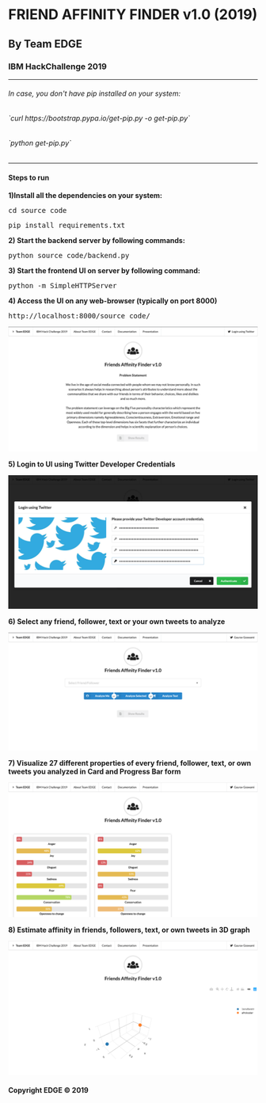 # FRIEND AFFINITY FINDER v1.0 (2019) #
## By Team EDGE ##
### IBM HackChallenge 2019 ###

<hr>
<h6>In case, you don't have pip installed on your system:</h6>
<h6> `curl https://bootstrap.pypa.io/get-pip.py -o get-pip.py` </h6>
<h6> `python get-pip.py` </h6>
<hr>

#### Steps to run ####

**1)Install all the dependencies on your system:**
<pre>cd source_code</pre>
<pre>pip install requirements.txt</pre>

**2) Start the backend server by following commands:**
<pre>python source_code/backend.py</pre>

**3) Start the frontend UI on server by following command:**
<pre>python -m SimpleHTTPServer</pre>

**4) Access the UI on any web-browser (typically on port 8000)**
<pre>http://localhost:8000/source_code/</pre>

![Dashboard](https://github.com/gary1998/ibm-hackathon-2019/blob/master/source_code/dashboard.png)

**5) Login to UI using Twitter Developer Credentials**

![Login](https://github.com/gary1998/ibm-hackathon-2019/blob/master/source_code/login.png)

**6) Select any friend, follower, text or your own tweets to analyze**

![Analysis](https://github.com/gary1998/ibm-hackathon-2019/blob/master/source_code/ff.png)

**7) Visualize 27 different properties of every friend, follower, text, or own tweets you analyzed in Card and Progress Bar form**

![Cards](https://github.com/gary1998/ibm-hackathon-2019/blob/master/source_code/cards.png)


**8) Estimate affinity in friends, followers, text, or own tweets in 3D graph**

![3D Affinity Graph](https://github.com/gary1998/ibm-hackathon-2019/blob/master/source_code/graph.png)


#### Copyright EDGE &copy; 2019 #### 
